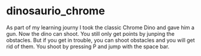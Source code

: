 # dinosaurio_chrome
As part of my learning journy I took the classic Chrome Dino and gave him a gun. Now the dino can shoot. You still only get points by junping the obstacles.
But if you get in trouble, you can shoot obstacles and you will get rid of them. You shoot by pressing P and jump with the space bar.

